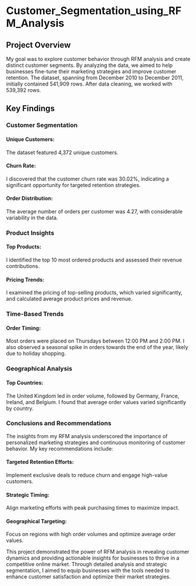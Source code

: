 
# Customer_Segmentation_using_RFM_Analysis





## Project Overview

My goal was to explore customer behavior through RFM analysis and create distinct customer segments. By analyzing the data, we aimed to help businesses fine-tune their marketing strategies and improve customer retention. The dataset, spanning from December 2010 to December 2011, initially contained 541,909 rows. After data cleaning, we worked with 539,392 rows.

## Key Findings

### Customer Segmentation 

#### Unique Customers: 
The dataset featured 4,372 unique customers.

#### Churn Rate:
I discovered that the customer churn rate was 30.02%, indicating a significant opportunity for targeted retention strategies.

#### Order Distribution:
The average number of orders per customer was 4.27, with considerable variability in the data.

### Product Insights
#### Top Products: 
I identified the top 10 most ordered products and assessed their revenue contributions.

#### Pricing Trends: 
I examined the pricing of top-selling products, which varied significantly, and calculated average product prices and revenue.

### Time-Based Trends 
#### Order Timing: 
Most orders were placed on Thursdays between 12:00 PM and 2:00 PM. I also observed a seasonal spike in orders towards the end of the year, likely due to holiday shopping.

### Geographical Analysis 
#### Top Countries: 
The United Kingdom led in order volume, followed by Germany, France, Ireland, and Belgium. I found that average order values varied significantly by country.

### Conclusions and Recommendations
The insights from my RFM analysis underscored the importance of personalized marketing strategies and continuous monitoring of customer behavior. My key recommendations include:

#### Targeted Retention Efforts:
Implement exclusive deals to reduce churn and engage high-value customers.

#### Strategic Timing:
Align marketing efforts with peak purchasing times to maximize impact.

#### Geographical Targeting:
Focus on regions with high order volumes and optimize average order values.

This project demonstrated the power of RFM analysis in revealing customer dynamics and providing actionable insights for businesses to thrive in a competitive online market. Through detailed analysis and strategic segmentation, I aimed to equip businesses with the tools needed to enhance customer satisfaction and optimize their market strategies.


